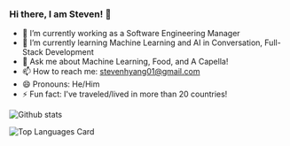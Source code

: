 ### Hi there, I am Steven! 👋

- 🔭 I’m currently working as a Software Engineering Manager
- 🌱 I’m currently learning Machine Learning and AI in Conversation, Full-Stack Development
- 💬 Ask me about Machine Learning, Food, and A Capella!
- 📫 How to reach me: stevenhyang01@gmail.com
- 😄 Pronouns: He/Him
- ⚡ Fun fact: I've traveled/lived in more than 20 countries!


![Github stats](https://github-readme-stats.vercel.app/api?username=syang0624&theme=highcontrast&show_icons=true&count_private=true)

![Top Languages Card](https://github-readme-stats.vercel.app/api/top-langs/?username=syang0624&layout=compact)

<!--
**syang0624/syang0624** is a ✨ _special_ ✨ repository because its `README.md` (this file) appears on your GitHub profile.

Here are some ideas to get you started:

- 🔭 I’m currently working on ...
- 🌱 I’m currently learning ...
- 👯 I’m looking to collaborate on ...
- 🤔 I’m looking for help with ...
- 💬 Ask me about ...
- 📫 How to reach me: ...
- 😄 Pronouns: ...
- ⚡ Fun fact: ...
-->
